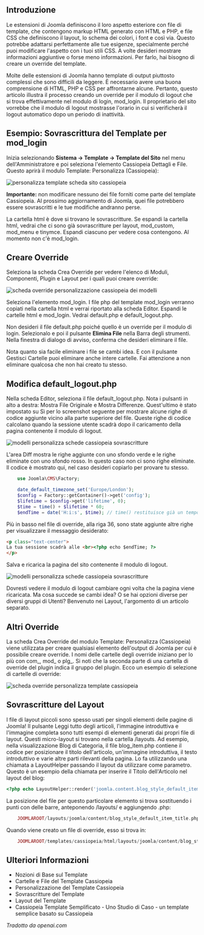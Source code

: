 <!-- Filename: J4.x:Template_Overrides / Display title: Sovrascritture del Modello   -->

## Introduzione

Le estensioni di Joomla definiscono il loro aspetto esteriore con file di template, che contengono markup HTML generato con HTML e PHP, e file CSS che definiscono il layout, lo schema dei colori, i font e così via. Questo potrebbe adattarsi perfettamente alle tue esigenze, specialmente perché puoi modificare l'aspetto con i tuoi stili CSS. A volte desideri mostrare informazioni aggiuntive o forse meno informazioni. Per farlo, hai bisogno di creare un override del template.

Molte delle estensioni di Joomla hanno template di output piuttosto complessi che sono difficili da leggere. È necessario avere una buona comprensione di HTML, PHP e CSS per affrontarne alcune. Pertanto, questo articolo illustra il processo creando un override per il modulo di logout che si trova effettivamente nel modulo di login, mod_login. Il proprietario del sito vorrebbe che il modulo di logout mostrasse l'orario in cui si verificherà il logout automatico dopo un periodo di inattività.   

## Esempio: Sovrascrittura del Template per mod_login

Inizia selezionando **Sistema → Template → Template del Sito** nel menu
dell'Amministratore e poi seleziona l'elemento Cassiopeia Dettagli e File.
Questo aprirà il modulo Template: Personalizza (Cassiopeia):

![personalizza template scheda sito cassiopeia](../../../en/images/templates/templates-customise-cassiopeia.png)

**Importante:** non modificare nessuno dei file forniti come parte del
template Cassiopeia. Al prossimo aggiornamento di Joomla, quei file
potrebbero essere sovrascritti e le tue modifiche andranno perse.

La cartella html è dove si trovano le sovrascritture. Se espandi la cartella
html, vedrai che ci sono già sovrascritture per layout, mod_custom,
mod_menu e tinymce. Espandi ciascuno per vedere cosa contengono.
Al momento non c'è mod_login.

## Creare Override

Seleziona la scheda Crea Override per vedere l'elenco di Moduli, Componenti, Plugin e Layout per i quali puoi creare override:

![scheda override personalizzazione cassiopeia dei modelli](../../../en/images/templates/cassiopeia-customisation-create-overrides.png)

Seleziona l'elemento mod_login. I file php del template mod_login verranno copiati nella cartella html e verrai riportato alla scheda Editor.
Espandi le cartelle html e mod_login. Vedrai default.php e default_logout.php.

Non desideri il file default.php poiché quello è un override per il modulo di login. Selezionalo e poi il pulsante **Elimina File** nella Barra degli strumenti. Nella finestra di dialogo di avviso, conferma che desideri eliminare il file.

Nota quanto sia facile eliminare i file se cambi idea. E con il pulsante Gestisci Cartelle puoi eliminare anche intere cartelle. Fai attenzione a non eliminare qualcosa che non hai creato tu stesso.

## Modifica default_logout.php

Nella scheda Editor, seleziona il file default_logout.php. Nota i pulsanti in alto a destra: Mostra File Originale e Mostra Differenze. Quest'ultimo è stato impostato su Sì per lo screenshot seguente per mostrare alcune righe di codice aggiunte vicino alla parte superiore del file. Queste righe di codice calcolano quando la sessione utente scadrà dopo il caricamento della pagina contenente il modulo di logout.

![modelli personalizza schede cassiopeia sovrascritture](../../../en/images/templates/cassiopeia-customisation-edit-logout-override.png)

L'area Diff mostra le righe aggiunte con uno sfondo verde e le righe eliminate con uno sfondo rosso. In questo caso non ci sono righe eliminate. Il codice è mostrato qui, nel caso desideri copiarlo per provare tu stesso.

```php
    use Joomla\CMS\Factory;

    date_default_timezone_set('Europe/London');
    $config = Factory::getContainer()->get('config');
    $lifetime = $config->get('lifetime', 0);
    $time = time() + $lifetime * 60;
    $endTime = date('H:i:s', $time); // time() restituisce già un tempo in secondi
```

Più in basso nel file di override, alla riga 36, sono state aggiunte altre righe per visualizzare il messaggio desiderato:

```html
<p class="text-center">
La tua sessione scadrà alle <br><?php echo $endTime; ?>
</p>
```

Salva e ricarica la pagina del sito contenente il modulo di logout.

![modelli personalizza schede cassiopeia sovrascritture](../../../en/images/templates/cassiopeia-customisation-logout-override-result.png)

Dovresti vedere il modulo di logout cambiare ogni volta che la pagina viene ricaricata. Ma cosa succede se cambi idea? O se hai opzioni diverse per diversi gruppi di Utenti? Benvenuto nei Layout, l'argomento di un articolo separato.

## Altri Override

La scheda Crea Override del modulo Template: Personalizza (Cassiopeia) viene utilizzata per creare qualsiasi elemento dell'output di Joomla per cui è possibile creare override. I nomi delle cartelle degli override iniziano per lo più con com\_, mod\_ o plg\_. Si noti che la seconda parte di una cartella di override del plugin indica il gruppo del plugin. Ecco un esempio di selezione di cartelle di override:

![scheda override personalizza template cassiopeia](../../../en/images/templates/templates-customise-example-override-folder.png)

## Sovrascritture del Layout

I file di layout piccoli sono spesso usati per singoli elementi delle pagine di Joomla! Il pulsante Leggi tutto degli articoli, l'immagine introduttiva e l'immagine completa sono tutti esempi di elementi generati dai propri file di layout. Questi micro-layout si trovano nella cartella /layouts. Ad esempio, nella visualizzazione Blog di Categoria, il file blog_item.php contiene il codice per posizionare il titolo dell'articolo, un'immagine introduttiva, il testo introduttivo e varie altre parti rilevanti della pagina. Lo fa utilizzando una chiamata a LayoutHelper passando il layout da utilizzare come parametro. Questo è un esempio della chiamata per inserire il Titolo dell'Articolo nel layout del blog:

```php
<?php echo LayoutHelper::render('joomla.content.blog_style_default_item_title', $this->item); ?>
```

La posizione del file per questo particolare elemento si trova sostituendo i punti con delle barre, anteponendo /layouts/ e aggiungendo .php:

```php
    JOOMLAROOT/layouts/joomla/content/blog_style_default_item_title.php
```

Quando viene creato un file di override, esso si trova in:

```php
    JOOMLAROOT/templates/cassiopeia/html/layouts/joomla/content/blog_style_default_item_title.php
```

## Ulteriori Informazioni

- Nozioni di Base sul Template
- Cartelle e File del Template Cassiopeia
- Personalizzazione del Template Cassiopeia
- Sovrascritture del Template
- Layout del Template
- Cassiopeia Template Semplificato - Uno Studio di Caso - un template semplice basato 
  su Cassiopeia

*Tradotto da openai.com*

